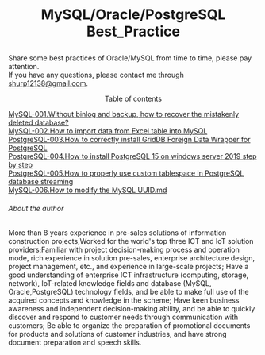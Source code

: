 # <p align="center">MySQL/Oracle/PostgreSQL Best_Practice</p>
Share some best practices of Oracle/MySQL from time to time, please pay attention.<br>
If you have any questions, please contact me through shurp12138@gmail.com.

<p align="center">Table of contents</p>

[MySQL-001.Without binlog and backup, how to recover the mistakenly deleted database?](https://github.com/Jerry-Freelancer/Oracle-MySQL-Best_Practice/blob/main/001.Without%20binlog%20and%20backup%2C%20how%20to%20recover%20the%20mistakenly%20deleted%20database.md)<br>
[MySQL-002.How to import data from Excel table into MySQL](https://github.com/Jerry-Freelancer/Oracle-MySQL-Best_Practice/blob/main/002.How%20to%20import%20data%20from%20Excel%20table%20into%20MySQL.md)<br>
[PostgreSQL-003.How to correctly install GridDB Foreign Data Wrapper for PostgreSQL](https://github.com/Jerry-Freelancer/Oracle-MySQL-PostgreSQL-Best_Practice/blob/main/003.How%20to%20correctly%20install%20Grid%20DB%20Foreign%20Data%20Wrapper%20for%20PostgreSQL.md)<br>
[PostgreSQL-004.How to install PostgreSQL 15 on windows server 2019 step by step](https://github.com/Jerry-Freelancer/Oracle-MySQL-PostgreSQL-Best_Practice/blob/main/004.How%20to%20install%20PostgreSQL%2015%20on%20windows%20server%202019%20step%20by%20step.md)<br>
[PostgreSQL-005.How to properly use custom tablespace in PostgreSQL database streaming](https://github.com/Jerry-Freelancer/Oracle-MySQL-PostgreSQL-Best_Practice/blob/main/005.How%20to%20properly%20use%20custom%20tablespace%20in%20PostgreSQL%20database%20streaming%20replication.md)<br>
[MySQL-006.How to modify the MySQL UUID.md](https://github.com/Jerry-Freelancer/Oracle-MySQL-PostgreSQL-Best_Practice/blob/main/006.How%20to%20modify%20the%20MySQL%20UUID.md)<br>

###### About the author
More than 8 years experience in pre-sales solutions of information construction projects,Worked for the world's top three ICT and IoT solution providers;Familiar with project decision-making process and operation mode, rich experience in solution pre-sales, enterprise architecture design, project management, etc., and experience in large-scale projects; Have a good understanding of enterprise ICT infrastructure (computing, storage, network), IoT-related knowledge fields and database (MySQL, Oracle,PostgreSQL) technology fields, and be able to make full use of the acquired concepts and knowledge in the scheme; Have keen business awareness and independent decision-making ability, and be able to quickly discover and respond to customer needs through communication with customers; Be able to organize the preparation of promotional documents for products and solutions of customer industries, and have strong document preparation and speech skills.

